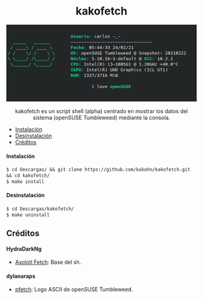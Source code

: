 <h1 align="center"> kakofetch </h1>
<p align="center"><img src="https://github.com/kakohn/kakofetch/blob/main/screenshots/kakofetch.png" width="575px"></p>
<p align="center"> kakofetch es un script shell (alpha) centrado en mostrar los datos del sistema (openSUSE Tumbleweed) mediante la consola. </p>

- [Instalación](https://github.com/kakohn/kakofetch#instalaci%C3%B3n)
- [Desinstalación](https://github.com/kakohn/kakofetch#desinstalaci%C3%B3n)
- [Créditos](https://github.com/kakohn/kakofetch#desinstalaci%C3%B3n)

#### Instalación

    $ cd Descargas/ && git clone https://github.com/kakohn/kakofetch.git && cd kakofetch/
    $ make install

#### Desinstalación

    $ cd Descargas/kakofetch/
    $ make uninstall

## Créditos

#### HydraDarkNg
- [Axolotl Fetch](https://gitlab.com/HydraDarkNg/axolotlFetch): Base del sh.

#### dylanaraps
- [pfetch](https://github.com/dylanaraps/pfetch): Logo ASCII de openSUSE Tumbleweed.

